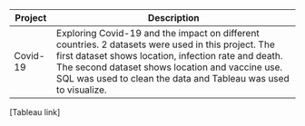 
| Project   | Description | 
| ----------- | ------------- | 
| Covid-19 | Exploring Covid-19 and the impact on different countries. 2 datasets were used in this project. The first dataset shows location, infection rate and death. The second dataset shows location and vaccine use.  SQL was used to clean the data and Tableau was used to visualize.


[Tableau link]
